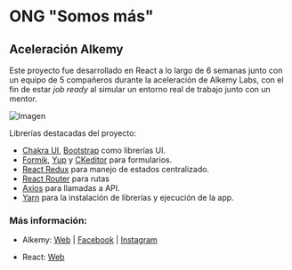 # ONG "Somos más"
## Aceleración Alkemy 

Este proyecto fue desarrollado en React a lo largo de 6 semanas junto con un equipo de 5 compañeros durante la aceleración de Alkemy Labs, con el fin de estar *job ready* al simular un entorno real de trabajo junto con un mentor.

![Imagen](https://i.ibb.co/tcFyLFt/grabacion.gif)

Librerías destacadas del proyecto:
- [Chakra UI](https://chakra-ui.com/), [Bootstrap](https://react-bootstrap.github.io/) como librerías UI.
- [Formik](https://formik.org/), [Yup](https://github.com/jquense/yup) y [CKeditor](https://ckeditor.com/) para formularios.
- [React Redux](https://react-redux.js.org/) para manejo de estados centralizado.
- [React Router](https://reactrouter.com/) para rutas
- [Axios](https://axios-http.com/) para llamadas a API.
- [Yarn](https://yarnpkg.com/) para la instalación de librerías y ejecución de la app.


### Más información:

* Alkemy:  [Web](http://alkemy.org/es/index?ref=logo) | [Facebook](https://www.facebook.com/AlkemyLATAM) | [Instagram](https://www.instagram.com/alkemy__/)

* React: [Web](https://reactjs.org/)
